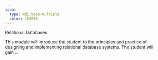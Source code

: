 ```yaml
---
icon:
  type: mdi:book-multiple
  color: 1F4056
---
```

Relational Databases

This module will introduce the student to the principles and practice of designing and implementing relational database systems. The student will gain ... 
